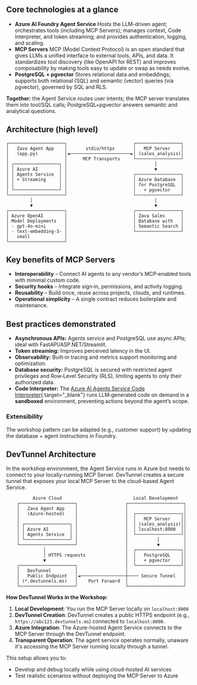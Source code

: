 ## Core technologies at a glance

- **Azure AI Foundry Agent Service**
  Hosts the LLM-driven agent; orchestrates tools (including MCP Servers); manages context, Code Interpreter, and token streaming; and provides authentication, logging, and scaling.
- **MCP Servers**
  MCP (Model Context Protocol) is an open standard that gives LLMs a unified interface to external tools, APIs, and data. It standardizes tool discovery (like OpenAPI for REST) and improves composability by making tools easy to update or swap as needs evolve.
- **PostgreSQL + pgvector**
  Stores relational data and embeddings; supports both relational (SQL) and semantic (vector) queries (via pgvector), governed by SQL and RLS.

**Together:** the Agent Service routes user intents; the MCP server translates them into tool/SQL calls; PostgreSQL+pgvector answers semantic and analytical questions.

## Architecture (high level)

```plaintext
┌─────────────────────┐                         ┌─────────────────┐
│   Zava Agent App    │       stdio/https       │   MCP Server    │
│   (app.py)          │◄───────────────────────►│ (sales_analysis)│
│                     │      MCP Transports     └─────────────────┘
│ ┌─────────────────┐ │                                 │
│ │ Azure AI        │ │                                 ▼
│ │ Agents Service  │ │                         ┌─────────────────┐
│ │ + Streaming     │ │                         │ Azure Database  │
│ │                 │ │                         │ for PostgreSQL  │
│ └─────────────────┘ │                         │   + pgvector    │
└─────────────────────┘                         └─────────────────┘
         │                                              |
         ▼                                              ▼
┌─────────────────────┐                         ┌─────────────────┐
│ Azure OpenAI        │                         │ Zava Sales      │
│ Model Deployments   │                         │ Database with   │
│ - gpt-4o-mini       │                         │ Semantic Search │
│ - text-embedding-3- │                         └─────────────────┘
│   small             │
└─────────────────────┘
```

## Key benefits of MCP Servers

- **Interoperability** – Connect AI agents to any vendor’s MCP‑enabled tools with minimal custom code.
- **Security hooks** – Integrate sign‑in, permissions, and activity logging.
- **Reusability** – Build once, reuse across projects, clouds, and runtimes.
- **Operational simplicity** – A single contract reduces boilerplate and maintenance.

## Best practices demonstrated

- **Asynchronous APIs:** Agents service and PostgreSQL use async APIs; ideal with FastAPI/ASP.NET/Streamlit.
- **Token streaming:** Improves perceived latency in the UI.
- **Observability:** Built‑in tracing and metrics support monitoring and optimization.
- **Database security:** PostgreSQL is secured with restricted agent privileges and Row‑Level Security (RLS), limiting agents to only their authorized data.
- **Code Interpreter:** The [Azure AI Agents Service Code Interpreter](https://learn.microsoft.com/azure/ai-services/agents/how-to/tools/code-interpreter?view=azure-python-preview&tabs=python&pivots=overview){:target="_blank"} runs LLM‑generated code on demand in a **sandboxed** environment, preventing actions beyond the agent’s scope.

### Extensibility

The workshop pattern can be adapted (e.g., customer support) by updating the database + agent instructions in Foundry.

## DevTunnel Architecture

In the workshop environment, the Agent Service runs in Azure but needs to connect to your locally-running MCP Server. DevTunnel creates a secure tunnel that exposes your local MCP Server to the cloud-based Agent Service.

```plaintext
          Azure Cloud                           Local Development
    ┌─────────────────────┐                  ┌─────────────────────┐
    │   Zava Agent App    │                  │                     │
    │   (Azure-hosted)    │                  │  ┌─────────────────┐│
    │                     │                  │  │   MCP Server    ││
    │ ┌─────────────────┐ │                  │  │ (sales_analysis)││
    │ │ Azure AI        │ │                  │  │ localhost:8000  ││
    │ │ Agents Service  │ │                  │  └─────────────────┘│
    │ └─────────────────┘ │                  │           │         │
    └─────────────────────┘                  │           ▼         │
              │                              │  ┌─────────────────┐│
              │ HTTPS requests               │  │   PostgreSQL    ││
              ▼                              │  │   + pgvector    ││
    ┌─────────────────────┐                  │  └─────────────────┘│
    │   DevTunnel         │                  │                     │
    │   Public Endpoint   │◄─────────────────┼──── Secure Tunnel   │
    │ (*.devtunnels.ms)   │    Port Forward  │                     │
    └─────────────────────┘                  └─────────────────────┘
```

**How DevTunnel Works in the Workshop:**

1. **Local Development**: You run the MCP Server locally on `localhost:8000`
2. **DevTunnel Creation**: DevTunnel creates a public HTTPS endpoint (e.g., `https://abc123.devtunnels.ms`) connected to `localhost:8000`.
3. **Azure Integration**: The Azure-hosted Agent Service connects to the MCP Server through the DevTunnel endpoint.
4. **Transparent Operation**: The agent service operates normally, unaware it's accessing the MCP Server running locally through a tunnel.

This setup allows you to:

- Develop and debug locally while using cloud-hosted AI services
- Test realistic scenarios without deploying the MCP Server to Azure
